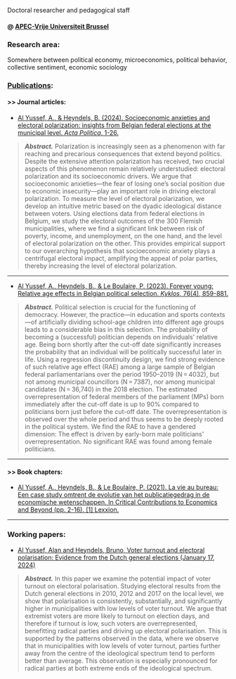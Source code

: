 
Doctoral researcher and pedagogical staff 
#### @ [APEC-Vrije Universiteit Brussel](https://researchportal.vub.be/en/persons/alan-al-yussef)
### Research area:
Somewhere between political economy, microeconomics, political behavior, collective sentiment, economic sociology  


### [Publications](https://scholar.google.com/citations?hl=en&user=k21MASIAAAAJ&view_op=list_works&gmla=AOAOcb2cQsECMzsPd6ZQIB5r2Hc4trvCxgeCn4ospzSCurB3If2VabDRW3-VxjB0ul4zoqo8GV1fUW_F0OUkcrmy):
#### >> Journal articles:

- [Al Yussef, A., & Heyndels, B. (2024). Socioeconomic anxieties and electoral polarization: insights from Belgian federal elections at the municipal level. *Acta Politica*, 1-26.](https://link.springer.com/article/10.1057/s41269-024-00336-8)
  
> ***Abstract.*** Polarization is increasingly seen as a phenomenon with far reaching and precarious consequences that extend beyond politics. Despite the extensive attention polarization has received, two crucial aspects of this phenomenon remain relatively understudied: electoral polarization and its socioeconomic drivers. We argue that socioeconomic anxieties—the fear of losing one’s social position due to economic insecurity—play an important role in driving electoral polarization. To measure the level of electoral polarization, we develop an intuitive metric based on the dyadic ideological distance between voters. Using elections data from federal elections in Belgium, we study the electoral outcomes of the 300 Flemish municipalities, where we find a significant link between risk of poverty, income, and unemployment, on the one hand, and the level of electoral polarization on the other. This provides empirical support to our overarching hypothesis that socioeconomic anxiety plays a centrifugal electoral impact, amplifying the appeal of polar parties, thereby increasing the level of electoral polarization.

--- 

- [Al Yussef, A., Heyndels, B., & Le Boulaire, P. (2023). Forever young: Relative age effects in Belgian political selection. *Kyklos*, 76(4), 859-881.](https://onlinelibrary.wiley.com/doi/full/10.1111/kykl.12353)

> ***Abstract.*** Political selection is crucial for the functioning of democracy. However, the practice—in education and sports contexts—of artificially dividing school-age children into different age groups leads to a considerable bias in this selection. The probability of becoming a (successful) politician depends on individuals' relative age. Being born shortly after the cut-off date significantly increases the probability that an individual will be politically successful later in life. Using a regression discontinuity design, we find strong evidence of such relative age effect (RAE) among a large sample of Belgian federal parliamentarians over the period 1950–2019 (N = 4032), but not among municipal councillors (N = 7387), nor among municipal candidates (N = 36,740) in the 2018 election. The estimated overrepresentation of federal members of the parliament (MPs) born immediately after the cut-off date is up to 90% compared to politicians born just before the cut-off date. The overrepresentation is observed over the whole period and thus seems to be deeply rooted in the political system. We find the RAE to have a gendered dimension: The effect is driven by early-born male politicians' overrepresentation. No significant RAE was found among female politicians.

---

#### >> Book chapters:
- [Al Yussef, A., Heyndels, B., & Le Boulaire, P. (2021). La vie au bureau: Een case study omtrent de evolutie van het publicatiegedrag in de economische wetenschappen. In Critical Contributions to Economics and Beyond (pp. 2-16). [1] Lexxion.](https://researchportal.vub.be/en/publications/la-vie-au-bureau-een-case-study-omtrent-de-evolutie-van-het-publi)

---

### Working papers:

- [Al Yussef, Alan and Heyndels, Bruno, Voter turnout and electoral polarisation: Evidence from the Dutch general elections (January 17, 2024)](https://papers.ssrn.com/sol3/papers.cfm?abstract_id=4867717)
  

> ***Abstract.*** In this paper we examine the potential impact of voter turnout on electoral polarisation. Studying electoral results from the Dutch general elections in 2010, 2012 and 2017 on the local level, we show that polarisation is consistently, substantially, and significantly higher in municipalities with low levels of voter turnout. We argue that extremist voters are more likely to turnout on election days, and therefore if turnout is low, such voters are overrepresented, benefitting radical parties and driving up electoral polarisation. This is supported by the patterns observed in the data, where we observe that in municipalities with low levels of voter turnout, parties further away from the centre of the ideological spectrum tend to perform better than average. This observation is especially pronounced for radical parties at both extreme ends of the ideological spectrum.



